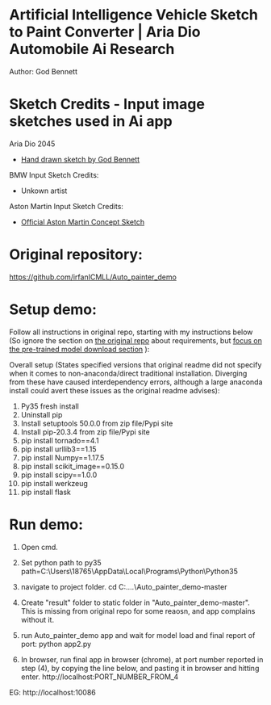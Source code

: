 
 Artificial Intelligence Vehicle Sketch to Paint Converter | Aria Dio Automobile Ai Research
 ===========
 
 Author: God Bennett
 
 

Sketch Credits - Input image sketches used in Ai app
===========

Aria Dio 2045

* [Hand drawn sketch by God Bennett](https://www.facebook.com/TheAriaDio/posts/124979279493593)

BMW Input Sketch Credits:

* Unkown artist

Aston Martin Input Sketch Credits:

* [Official Aston Martin Concept Sketch](https://www.facebook.com/astonmartin/posts/10158041272118355)



Original repository:
===========
https://github.com/irfanICMLL/Auto_painter_demo





Setup demo:
===========

Follow all instructions in original repo, starting with my instructions below (So ignore the section on [the original repo](https://github.com/irfanICMLL/Auto_painter_dem) about requirements, but [focus on the pre-trained model download section](https://github.com/irfanICMLL/Auto_painter_demo#quick-start) ):

Overall setup (States specified versions that original readme did not specify when it comes to non-anaconda/direct traditional installation. Diverging from these have caused interdependency errors, although a large anaconda install could avert these issues as the original readme advises):

1. Py35 fresh install
2. Uninstall pip
3. Install setuptools 50.0.0 from zip file/Pypi site
4. Install pip-20.3.4 from zip file/Pypi site
5. pip install tornado==4.1
6. pip install urllib3==1.15
7. pip install Numpy==1.17.5
8. pip install scikit_image==0.15.0
9. pip install scipy==1.0.0
10. pip install werkzeug
11. pip install flask





Run demo:
===========


1. Open cmd.

2. Set python path to py35
path=C:\Users\18765\AppData\Local\Programs\Python\Python35

3. navigate to project folder.
cd C:\....\Auto_painter_demo-master

4. Create "result" folder to static folder in "Auto_painter_demo-master". This is missing from original repo for some reaosn, and app complains without it.

5. run Auto_painter_demo app and wait for model load and final report of port:
python app2.py

6. In browser, run final app in browser (chrome), at port number reported in step (4), by copying the line below, and pasting it in browser and hitting enter.
http://localhost:PORT_NUMBER_FROM_4

EG: http://localhost:10086

